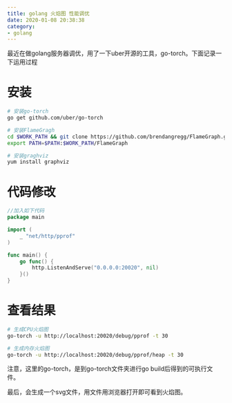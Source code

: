```yaml
---
title: golang 火焰图 性能调优
date: 2020-01-08 20:38:38
category:
- golang
---
```


最近在做golang服务器调优，用了一下uber开源的工具，go-torch。下面记录一下运用过程

# 安装

```bash
# 安装go-torch
go get github.com/uber/go-torch

# 安装FlameGragh
cd $WORK_PATH && git clone https://github.com/brendangregg/FlameGraph.git
export PATH=$PATH:$WORK_PATH/FlameGraph

# 安装graghviz
yum install graphviz
```

# 代码修改
```go
//加入如下代码
package main

import (
    _ "net/http/pprof"
)

func main() {
    go func() {
		http.ListenAndServe("0.0.0.0:20020", nil)
	}()
}
```

# 查看结果
```bash
# 生成CPU火焰图
go-torch -u http://localhost:20020/debug/pprof -t 30

# 生成内存火焰图
go-torch -u http://localhost:20020/debug/pprof/heap -t 30
```

注意，这里的go-torch，是到go-torch文件夹进行go build后得到的可执行文件。

最后，会生成一个svg文件，用文件用浏览器打开即可看到火焰图。